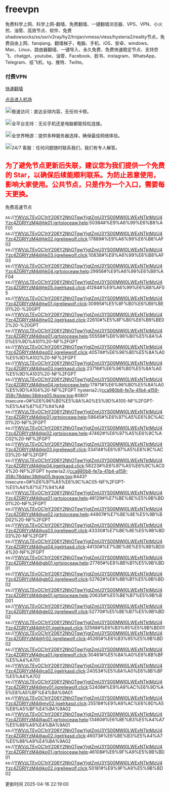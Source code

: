 # freevpn

免费科学上网、科学上网-翻墙、免费翻墙、一键翻墙浏览器、VPS、VPN、小火煎、油管、高效节点、软件、免费shadowsocks/ss/ssr/v2ray/hy2/trojan/vmess/vless/hysteria2/reality节点，免费自由上网、fanqiang、翻墙梯子，电脑、手机、iOS、安卓、windows、Mac、Linux、路由器翻墙、一键导入、永久免费、免费快速稳定节点、支持奈飞、chatgpt、youtube、油管、Facebook、脸书、instagram、WhatsApp、Telegram、纸飞机、tg、推特、Twitte。

### 付费VPN
[快速翻墙](https://xgogo.sbs/#/register?code=wxADDy87) 

[点击进入机场](https://xgogo.sbs/#/register?code=wxADDy87) 

<img src='file:/workspace/app/freevpn/free-vpn-0.0.1-SNAPSHOT.jar!/BOOT-INF/classes!/image/1.png' style='height: 20px;width: 20px'>极速访问：直达全球内容，无任何卡顿。

<img src='file:/workspace/app/freevpn/free-vpn-0.0.1-SNAPSHOT.jar!/BOOT-INF/classes!/image/2.png' style='height: 20px;width: 20px'>全平台支持：无论手机还是电脑都能轻松连接。

<img src='file:/workspace/app/freevpn/free-vpn-0.0.1-SNAPSHOT.jar!/BOOT-INF/classes!/image/3.png' style='height: 20px;width: 20px'>全世界畅游：提供多种服务器选择，确保最佳网络体验。

<img src='file:/workspace/app/freevpn/free-vpn-0.0.1-SNAPSHOT.jar!/BOOT-INF/classes!/image/4.png' style='height: 20px;width: 20px'>24/7 客服：任何问题随时联系我们，我们有专人解答。

## <font color="red">为了避免节点更新后失联，建议您为我们提供一个免费的 Star，以确保后续能顺利联系。为防止恶意使用，影响大家使用。公共节点，只是作为一个入口，需要每天更换。</font>

免费高速节点

ss://YWVzLTEyOC1nY206Y2NhOTgwYjgtZmU3YS00MWI0LWExNTktMzU4Yzc4ZGRlYzM4@hk01.jgrtoioceaw.help:50384#%E9%A6%99%E6%B8%AF01
ss://YWVzLTEyOC1nY206Y2NhOTgwYjgtZmU3YS00MWI0LWExNTktMzU4Yzc4ZGRlYzM4@hk02.jigreliewolf.click:17889#%E9%A6%99%E6%B8%AF02
ss://YWVzLTEyOC1nY206Y2NhOTgwYjgtZmU3YS00MWI0LWExNTktMzU4Yzc4ZGRlYzM4@hk03.jigreliewolf.click:10838#%E9%A6%99%E6%B8%AF03
ss://YWVzLTEyOC1nY206Y2NhOTgwYjgtZmU3YS00MWI0LWExNTktMzU4Yzc4ZGRlYzM4@hk04.jgrtoioceaw.help:29956#%E9%A6%99%E6%B8%AF04
ss://YWVzLTEyOC1nY206Y2NhOTgwYjgtZmU3YS00MWI0LWExNTktMzU4Yzc4ZGRlYzM4@hk05.ijgelrkasd.click:41284#%E9%A6%99%E6%B8%AF05
ss://YWVzLTEyOC1nY206Y2NhOTgwYjgtZmU3YS00MWI0LWExNTktMzU4Yzc4ZGRlYzM4@tw01.jigreliewolf.click:30995#%E5%8F%B0%E6%B9%BE01%20-%20GPT
ss://YWVzLTEyOC1nY206Y2NhOTgwYjgtZmU3YS00MWI0LWExNTktMzU4Yzc4ZGRlYzM4@tw02.ijgelrkasd.click:22610#%E5%8F%B0%E6%B9%BE02%20-%20GPT
ss://YWVzLTEyOC1nY206Y2NhOTgwYjgtZmU3YS00MWI0LWExNTktMzU4Yzc4ZGRlYzM4@sg01.jgrtoioceaw.help:55559#%E6%96%B0%E5%8A%A0%E5%9D%A101%20-NF%2FGPT
ss://YWVzLTEyOC1nY206Y2NhOTgwYjgtZmU3YS00MWI0LWExNTktMzU4Yzc4ZGRlYzM4@sg02.jigreliewolf.click:40574#%E6%96%B0%E5%8A%A0%E5%9D%A102%20-NF%2FGPT
ss://YWVzLTEyOC1nY206Y2NhOTgwYjgtZmU3YS00MWI0LWExNTktMzU4Yzc4ZGRlYzM4@sg03.ijgelrkasd.click:23716#%E6%96%B0%E5%8A%A0%E5%9D%A103%20-NF%2FGPT
ss://YWVzLTEyOC1nY206Y2NhOTgwYjgtZmU3YS00MWI0LWExNTktMzU4Yzc4ZGRlYzM4@sg04.jgrtoioceaw.help:17971#%E6%96%B0%E5%8A%A0%E5%9D%A104%20-NF%2FGPT
hysteria2://cca980b8-fe7a-41b4-a159-358c78ddec38@sg05.tkgow.top:8080?insecure=0#%E6%96%B0%E5%8A%A0%E5%9D%A105-NF%2FGPT-%E5%A4%87%E7%94%A8
ss://YWVzLTEyOC1nY206Y2NhOTgwYjgtZmU3YS00MWI0LWExNTktMzU4Yzc4ZGRlYzM4@jp01.jgrtoioceaw.help:58645#%E6%97%A5%E6%9C%AC01%20-NF%2FGPT
ss://YWVzLTEyOC1nY206Y2NhOTgwYjgtZmU3YS00MWI0LWExNTktMzU4Yzc4ZGRlYzM4@jp02.jgrtoioceaw.help:47462#%E6%97%A5%E6%9C%AC02%20-NF%2FGPT
ss://YWVzLTEyOC1nY206Y2NhOTgwYjgtZmU3YS00MWI0LWExNTktMzU4Yzc4ZGRlYzM4@jp03.jigreliewolf.click:33414#%E6%97%A5%E6%9C%AC03%20-NF%2FGPT
ss://YWVzLTEyOC1nY206Y2NhOTgwYjgtZmU3YS00MWI0LWExNTktMzU4Yzc4ZGRlYzM4@jp04.ijgelrkasd.click:58223#%E6%97%A5%E6%9C%AC04%20-NF%2FGPT
hysteria2://cca980b8-fe7a-41b4-a159-358c78ddec38@jp05.tkgow.top:8443?insecure=0#%E6%97%A5%E6%9C%AC05-NF%2FGPT-%E5%A4%87%E7%94%A8
ss://YWVzLTEyOC1nY206Y2NhOTgwYjgtZmU3YS00MWI0LWExNTktMzU4Yzc4ZGRlYzM4@us01.jgrtoioceaw.help:48129#%E7%BE%8E%E5%9B%BD01%20-NF%2FGPT
ss://YWVzLTEyOC1nY206Y2NhOTgwYjgtZmU3YS00MWI0LWExNTktMzU4Yzc4ZGRlYzM4@us02.jgrtoioceaw.help:44907#%E7%BE%8E%E5%9B%BD02%20-NF%2FGPT
ss://YWVzLTEyOC1nY206Y2NhOTgwYjgtZmU3YS00MWI0LWExNTktMzU4Yzc4ZGRlYzM4@us03.jigreliewolf.click:43330#%E7%BE%8E%E5%9B%BD03%20-NF%2FGPT
ss://YWVzLTEyOC1nY206Y2NhOTgwYjgtZmU3YS00MWI0LWExNTktMzU4Yzc4ZGRlYzM4@us04.ijgelrkasd.click:44130#%E7%BE%8E%E5%9B%BD04%20-NF%2FGPT
ss://YWVzLTEyOC1nY206Y2NhOTgwYjgtZmU3YS00MWI0LWExNTktMzU4Yzc4ZGRlYzM4@gb01.jgrtoioceaw.help:27765#%E8%8B%B1%E5%9B%BD01
ss://YWVzLTEyOC1nY206Y2NhOTgwYjgtZmU3YS00MWI0LWExNTktMzU4Yzc4ZGRlYzM4@gb02.jigreliewolf.click:52762#%E8%8B%B1%E5%9B%BD02
ss://YWVzLTEyOC1nY206Y2NhOTgwYjgtZmU3YS00MWI0LWExNTktMzU4Yzc4ZGRlYzM4@de01.jgrtoioceaw.help:20635#%E5%BE%B7%E5%9B%BD01
ss://YWVzLTEyOC1nY206Y2NhOTgwYjgtZmU3YS00MWI0LWExNTktMzU4Yzc4ZGRlYzM4@de02.jigreliewolf.click:52770#%E5%BE%B7%E5%9B%BD02
ss://YWVzLTEyOC1nY206Y2NhOTgwYjgtZmU3YS00MWI0LWExNTktMzU4Yzc4ZGRlYzM4@fr01.ijgelrkasd.click:32568#%E6%B3%95%E5%9B%BD01
ss://YWVzLTEyOC1nY206Y2NhOTgwYjgtZmU3YS00MWI0LWExNTktMzU4Yzc4ZGRlYzM4@fr02.jigreliewolf.click:45265#%E6%B3%95%E5%9B%BD02
ss://YWVzLTEyOC1nY206Y2NhOTgwYjgtZmU3YS00MWI0LWExNTktMzU4Yzc4ZGRlYzM4@ca01.jigreliewolf.click:30461#%E5%8A%A0%E6%8B%BF%E5%A4%A701
ss://YWVzLTEyOC1nY206Y2NhOTgwYjgtZmU3YS00MWI0LWExNTktMzU4Yzc4ZGRlYzM4@ca02.ijgelrkasd.click:24053#%E5%8A%A0%E6%8B%BF%E5%A4%A702
ss://YWVzLTEyOC1nY206Y2NhOTgwYjgtZmU3YS00MWI0LWExNTktMzU4Yzc4ZGRlYzM4@my01.jigreliewolf.click:52408#%E9%A9%AC%E6%9D%A5%E8%A5%BF%E4%BA%9A01
ss://YWVzLTEyOC1nY206Y2NhOTgwYjgtZmU3YS00MWI0LWExNTktMzU4Yzc4ZGRlYzM4@my02.ijgelrkasd.click:25519#%E9%A9%AC%E6%9D%A5%E8%A5%BF%E4%BA%9A02
ss://YWVzLTEyOC1nY206Y2NhOTgwYjgtZmU3YS00MWI0LWExNTktMzU4Yzc4ZGRlYzM4@au01.jgrtoioceaw.help:13460#%E6%BE%B3%E5%A4%A7%E5%88%A9%E4%BA%9A01
ss://YWVzLTEyOC1nY206Y2NhOTgwYjgtZmU3YS00MWI0LWExNTktMzU4Yzc4ZGRlYzM4@au02.ijgelrkasd.click:46073#%E6%BE%B3%E5%A4%A7%E5%88%A9%E4%BA%9A02
ss://YWVzLTEyOC1nY206Y2NhOTgwYjgtZmU3YS00MWI0LWExNTktMzU4Yzc4ZGRlYzM4@ko01.jgrtoioceaw.help:46108#%E9%9F%A9%E5%9B%BD01
ss://YWVzLTEyOC1nY206Y2NhOTgwYjgtZmU3YS00MWI0LWExNTktMzU4Yzc4ZGRlYzM4@ko02.jigreliewolf.click:50181#%E9%9F%A9%E5%9B%BD02


更新时间 2025-04-16 22:19:00